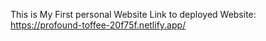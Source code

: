 This is My First personal Website 
Link to deployed Website: https://profound-toffee-20f75f.netlify.app/
